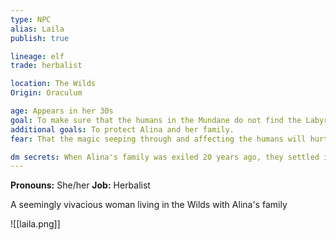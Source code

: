 ```yaml
---
type: NPC
alias: Laila
publish: true

lineage: elf
trade: herbalist

location: The Wilds
Origin: Oraculum

age: Appears in her 30s
goal: To make sure that the humans in the Mundane do not find the Labyrinth, or to keep an eye on those who do and the effects it has on them.
additional goals: To protect Alina and her family.
fear: That the magic seeping through and affecting the humans will hurt them, especially Alina, Malia, and Andrei.

dm secrets: When Alina's family was exiled 20 years ago, they settled in the woods unknowingly close to the Labyrinth that acts a gateway into the domains. After some years, the elves of Time thought it best to send in someone to keep an eye on them and make sure they weren't figuring things out. This was Laila Mistsplitter.
---
```

**Pronouns:** She/her
**Job:** Herbalist

A seemingly vivacious woman living in the Wilds with Alina's family

![[laila.png]]